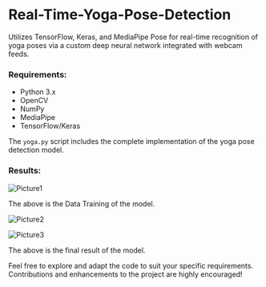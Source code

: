 # Real-Time-Yoga-Pose-Detection
Utilizes TensorFlow, Keras, and MediaPipe Pose for real-time recognition of yoga poses via a custom deep neural network integrated with webcam feeds. 

### Requirements:

- Python 3.x
- OpenCV
- NumPy
- MediaPipe
- TensorFlow/Keras

The `yoga.py` script includes the complete implementation of the yoga pose detection model.

### Results:
![Picture1](https://github.com/user-attachments/assets/d91a297f-69b1-4cd6-8331-135dc4b02782)

The above is the Data Training of the model.

![Picture2](https://github.com/user-attachments/assets/7bfc5f6f-963a-4424-a4fd-4a1f631bbce5)


![Picture3](https://github.com/user-attachments/assets/4675411a-0f3f-4553-8f85-3b4647873b29)


The above is the final result of the model.


Feel free to explore and adapt the code to suit your specific requirements. Contributions and enhancements to the project are highly encouraged!
